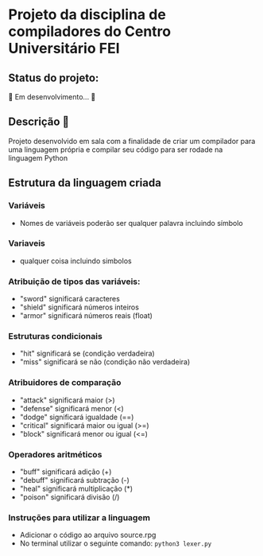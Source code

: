 # Projeto da disciplina de compiladores do Centro Universitário FEI

## Status do projeto:

🚧 Em desenvolvimento... 🚧

## Descrição 📌 <a name="description"></a>

Projeto desenvolvido em sala com a finalidade de criar um compilador para uma linguagem própria e compilar seu código para ser rodade na linguagem Python

## Estrutura da linguagem criada

### Variáveis

- Nomes de variáveis poderão ser qualquer palavra incluindo símbolo

### Variaveis

- qualquer coisa incluindo simbolos

### Atribuição de tipos das variáveis:

- "sword" significará caracteres
- "shield" significará números inteiros
- "armor" significará números reais (float)

### Estruturas condicionais

- "hit" significará se (condição verdadeira)
- "miss" significará se não (condição não verdadeira)

### Atribuidores de comparação

- "attack" significará maior (>)
- "defense" significará menor (<)
- "dodge" significará igualdade (==)
- "critical" significará maior ou igual (>=)
- "block" significará menor ou igual (<=)

### Operadores aritméticos

- "buff" significará adição (+)
- "debuff" significará subtração (-)
- "heal" significará multiplicação (\*)
- "poison" significará divisão (/)

### Instruções para utilizar a linguagem

- Adicionar o código ao arquivo source.rpg
- No terminal utilizar o seguinte comando: `python3 lexer.py`